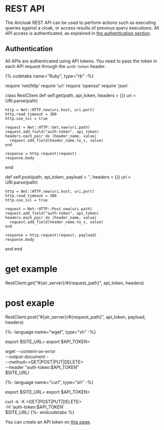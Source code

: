 # REST API

The Aircloak REST API can be used to perform actions such as executing queries against a cloak, or access results of previous query executions. All API access is authenticated, as explained in [the authentication section](#authentication).

## Authentication

All APIs are authenticated using API tokens. You need to pass the token in each API request through the `auth-token` header.


{% codetabs name="Ruby", type="rb" -%}

require 'net/http'
require 'uri'
require 'openssl'
require 'json'

class RestClient
  def self.get(path, api_token, headers = {})
    uri = URI.parse(path)

    http = Net::HTTP.new(uri.host, uri.port)
    http.read_timeout = 300
    http.use_ssl = true

    request = Net::HTTP::Get.new(uri.path)
    request.add_field("auth-token", api_token)
    headers.each_pair do |header_name, value|
      request.add_field(header_name.to_s, value)
    end

    response = http.request(request)
    response.body
  end

  def self.post(path, api_token, payload = '', headers = {})
    uri = URI.parse(path)

    http = Net::HTTP.new(uri.host, uri.port)
    http.read_timeout = 300
    http.use_ssl = true

    request = Net::HTTP::Post.new(uri.path)
    request.add_field("auth-token", api_token)
    headers.each_pair do |header_name, value|
      request.add_field(header_name.to_s, value)
    end

    response = http.request(request, payload)
    response.body
  end
end

# get example
RestClient.get("#{air_server}/#{request_path}", api_token, headers)

# post exaple
RestClient.post("#{air_server}/#{request_path}", api_token, payload, headers)


{%- language name="wget", type="sh" -%}

export $SITE_URL=<air-server-url>
export $API_TOKEN=<api-token>

wget --content-on-error \
     --output-document - \
     --method=<GET|POST|PUT|DELETE> \
     --header "auth-token:$API_TOKEN" \
     $SITE_URL/<request-path>


{%- language name="curl", type="sh" -%}

export $SITE_URL=<air-server-url>
export $API_TOKEN=<api-token>

curl -k -X <GET|POST|PUT|DELETE> \
     -H 'auth-token:$API_TOKEN' \
    $SITE_URL/<request-path>
{%- endcodetabs %}

You can create an API token on [this page](/api_tokens).
